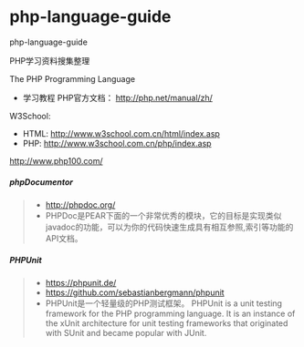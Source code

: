 # php-language-guide
php-language-guide

PHP学习资料搜集整理

The PHP Programming Language

- 学习教程
PHP官方文档： http://php.net/manual/zh/


W3School:
- HTML: http://www.w3school.com.cn/html/index.asp
- PHP:  http://www.w3school.com.cn/php/index.asp

http://www.php100.com/


##### phpDocumentor
> - http://phpdoc.org/
> - PHPDoc是PEAR下面的一个非常优秀的模块，它的目标是实现类似javadoc的功能，可以为你的代码快速生成具有相互参照,索引等功能的API文档。

##### PHPUnit
> - https://phpunit.de/
> - https://github.com/sebastianbergmann/phpunit
> - PHPUnit是一个轻量级的PHP测试框架。
  PHPUnit is a unit testing framework for the PHP programming language. It is an instance of the xUnit architecture for unit testing frameworks that originated with SUnit and became popular with JUnit.
